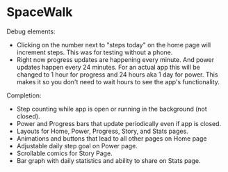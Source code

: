 # SpaceWalk

Debug elements:
- Clicking on the number next to "steps today" on the home page will increment steps. This was for testing without a phone.
- Right now progress updates are happening every minute. And power updates happen every 24 minutes. For an actual app this will be changed to 1 hour for progress and 24 hours aka 1 day for power. This makes it so you don't need to wait hours to see the app's functionality.

Completion:
+ Step counting while app is open or running in the background (not closed).
+ Power and Progress bars that update periodically even if app is closed.
+ Layouts for Home, Power, Progress, Story, and Stats pages.
+ Animations and buttons that lead to all other pages on Home page
+ Adjustable daily step goal on Power page.
+ Scrollable comics for Story Page.
+ Bar graph with daily statistics and ability to share on Stats page.
